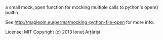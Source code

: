 a small mock_open function for mocking multiple calls to python's open() builtin

See http://mapleoin.eu/perma/mocking-python-file-open for more info.

License: MIT Copyright (c) 2013 Ionuț Arțăriși